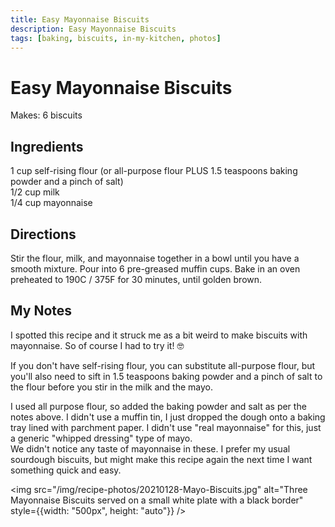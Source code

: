 ```yaml
---
title: Easy Mayonnaise Biscuits
description: Easy Mayonnaise Biscuits
tags: [baking, biscuits, in-my-kitchen, photos]
---
```


# Easy Mayonnaise Biscuits
Makes: 6 biscuits

## Ingredients

1 cup self-rising flour (or all-purpose flour PLUS 1.5 teaspoons baking powder and a pinch of salt)  
1/2 cup milk  
1/4 cup mayonnaise

## Directions
Stir the flour, milk, and mayonnaise together in a bowl until you have a smooth mixture. Pour into 6 pre-greased muffin cups. Bake in an oven preheated to 190C / 375F for 30 minutes, until golden brown.

## My Notes

I spotted this recipe and it struck me as a bit weird to make biscuits with mayonnaise. So of course I had to try it! 🤓

If you don't have self-rising flour, you can substitute all-purpose flour, but you'll also need to sift in 1.5 teaspoons baking powder and a pinch of salt to the flour before you stir in the milk and the mayo.

I used all purpose flour, so added the baking powder and salt as per the notes above. I didn't use a muffin tin, I just dropped the dough onto a baking tray lined with parchment paper. I didn't use "real mayonnaise" for this, just a generic "whipped dressing" type of mayo.  
We didn't notice any taste of mayonnaise in these. I prefer my usual sourdough biscuits, but might make this recipe again the next time I want something quick and easy.

<img src="/img/recipe-photos/20210128-Mayo-Biscuits.jpg" alt="Three Mayonnaise Biscuits served on a small white plate with a black border" style={{width: "500px", height: "auto"}} />